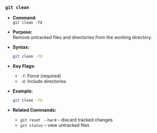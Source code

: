 ### `git clean`

- **Command:**  
  `git clean -fd`

- **Purpose:**  
  Remove untracked files and directories from the working directory.

- **Syntax:**  
  ```bash
  git clean -fd
  ```

- **Key Flags:**  
  - `-f`: Force (required)  
  - `-d`: Include directories

- **Example:**  
  ```bash
  git clean -fd
  ```

- **Related Commands:**  
  - `git reset --hard` – discard tracked changes  
  - `git status` – view untracked files